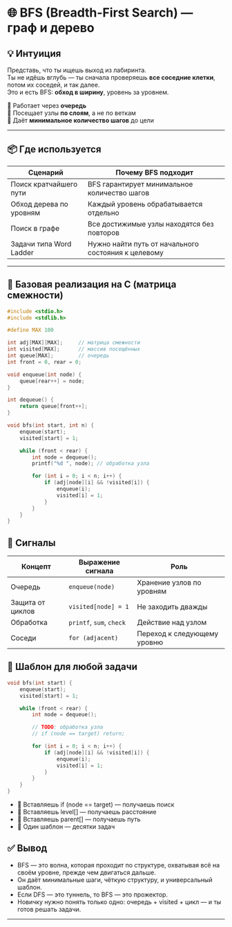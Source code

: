 
# 🌐 BFS (Breadth-First Search) — граф и дерево

## 💡 Интуиция 

Представь, что ты ищешь выход из лабиринта.  
Ты не идёшь вглубь — ты сначала проверяешь **все соседние клетки**, потом их соседей, и так далее.  
Это и есть BFS: **обход в ширину**, уровень за уровнем.

🔹 Работает через **очередь**  
🔹 Посещает узлы **по слоям**, а не по веткам  
🔹 Даёт **минимальное количество шагов** до цели

---

## 📦 Где используется

| Сценарий                     | Почему BFS подходит                     |
|-----------------------------|-----------------------------------------|
| Поиск кратчайшего пути      | BFS гарантирует минимальное количество шагов |
| Обход дерева по уровням     | Каждый уровень обрабатывается отдельно |
| Поиск в графе               | Все достижимые узлы находятся без повторов |
| Задачи типа Word Ladder     | Нужно найти путь от начального состояния к целевому |

---

## 🧪 Базовая реализация на C (матрица смежности)

```c
#include <stdio.h>
#include <stdlib.h>

#define MAX 100

int adj[MAX][MAX];     // матрица смежности
int visited[MAX];      // массив посещённых
int queue[MAX];        // очередь
int front = 0, rear = 0;

void enqueue(int node) {
    queue[rear++] = node;
}

int dequeue() {
    return queue[front++];
}

void bfs(int start, int n) {
    enqueue(start);
    visited[start] = 1;

    while (front < rear) {
        int node = dequeue();
        printf("%d ", node); // обработка узла

        for (int i = 0; i < n; i++) {
            if (adj[node][i] && !visited[i]) {
                enqueue(i);
                visited[i] = 1;
            }
        }
    }
}
```

## 🧩 Сигналы

| Концепт           | Выражение сигнала       | Роль                         |
|-------------------|--------------------------|------------------------------|
| Очередь           | `enqueue(node)`          | Хранение узлов по уровням    |
| Защита от циклов  | `visited[node] = 1`      | Не заходить дважды           |
| Обработка         | `printf`, `sum`, `check` | Действие над узлом           |
| Соседи            | `for (adjacent)`         | Переход к следующему уровню  |



## 📘 Шаблон для любой задачи
```c
void bfs(int start) {
    enqueue(start);
    visited[start] = 1;

    while (front < rear) {
        int node = dequeue();

        // TODO: обработка узла
        // if (node == target) return;

        for (int i = 0; i < n; i++) {
            if (adj[node][i] && !visited[i]) {
                enqueue(i);
                visited[i] = 1;
            }
        }
    }
}
```
- 🔹 Вставляешь if (node == target) — получаешь поиск 
- 🔹 Вставляешь level[] — получаешь расстояние 
- 🔹 Вставляешь parent[] — получаешь путь 
- 🔹 Один шаблон — десятки задач


## ✅ Вывод
- BFS — это волна, которая проходит по структуре, охватывая всё на своём уровне, прежде чем двигаться дальше.
- Он даёт минимальные шаги, чёткую структуру, и универсальный шаблон. 
- Если DFS — это туннель, то BFS — это прожектор. 
- Новичку нужно понять только одно: очередь + visited + цикл — и ты готов решать задачи.



---
